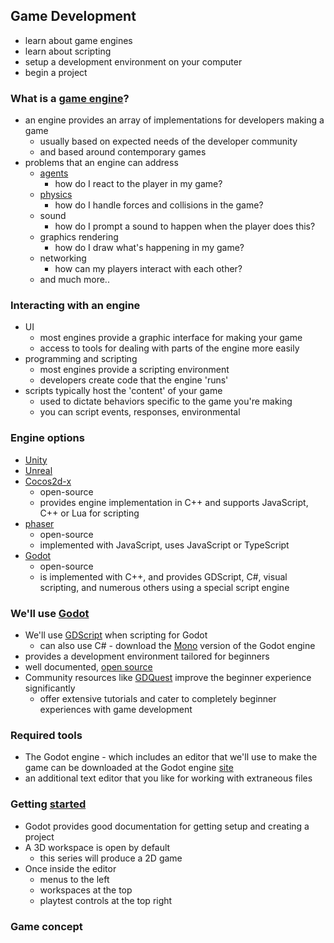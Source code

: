 ## Game Development
- learn about game engines
- learn about scripting
- setup a development environment on your computer
- begin a project

### What is a [game engine](https://en.wikipedia.org/wiki/Game_engine)?
- an engine provides an array of implementations for developers making a game
  - usually based on expected needs of the developer community
  - and based around contemporary games
- problems that an engine can address
  - [agents](https://towardsdatascience.com/an-introduction-to-unity-ml-agents-6238452fcf4c?gi=f1720cf5170f)
    - how do I react to the player in my game?
  - [physics](https://youtu.be/ogsL_Xuv2kE?t=10)
    - how do I handle forces and collisions in the game?
  - sound
    - how do I prompt a sound to happen when the player does this?
  - graphics rendering
    - how do I draw what's happening in my game?
  - networking
    - how can my players interact with each other?
  - and much more..

### Interacting with an engine
- UI
  - most engines provide a graphic interface for making your game
  - access to tools for dealing with parts of the engine more easily
- programming and scripting
  - most engines provide a scripting environment
  - developers create code that the engine 'runs'
- scripts typically host the 'content' of your game
  - used to dictate behaviors specific to the game you're making
  - you can script events, responses, environmental 

### Engine options
- [Unity](https://store.unity.com/products/unity-personal)
- [Unreal](https://www.unrealengine.com/en-US/unreal)
- [Cocos2d-x](https://www.cocos.com/en/cocos2dx)
  - open-source
  - provides engine implementation in C++ and supports JavaScript, C++ or Lua for scripting
- [phaser](https://phaser.io/)
  - open-source
  - implemented with JavaScript, uses JavaScript or TypeScript
- [Godot](https://godotengine.org)
  - open-source
  - is implemented with C++, and provides GDScript, C#, visual scripting, and numerous others using a special script engine

### We'll use [Godot](https://docs.godotengine.org/en/stable/about/introduction.html)
- We'll use [GDScript](https://docs.godotengine.org/en/stable/getting_started/scripting/gdscript/gdscript_basics.html) when scripting for Godot
  - can also use C# - download the [Mono](https://godotengine.org/download) version of the Godot engine
- provides a development environment tailored for beginners
- well documented, [open source](https://github.com/godotengine/godot)
- Community resources like [GDQuest](https://www.gdquest.com/tutorial/godot/learning-paths/getting-started-in-2021/) improve the beginner experience significantly
  - offer extensive tutorials and cater to completely beginner experiences with game development

### Required tools
- The Godot engine - which includes an editor that we'll use to make the game
    can be downloaded at the Godot engine [site](https://godotengine.org/download)
- an additional text editor that you like for working with extraneous files

### Getting [started](https://docs.godotengine.org/en/stable/getting_started/step_by_step/index.html)
- Godot provides good documentation for getting setup and creating a project
- A 3D workspace is open by default
  - this series will produce a 2D game
- Once inside the editor
  - menus to the left
  - workspaces at the top
  - playtest controls at the top right

### Game concept
